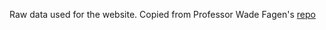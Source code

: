Raw data used for the website. Copied from Professor Wade Fagen's [repo](https://github.com/wadefagen/datasets)